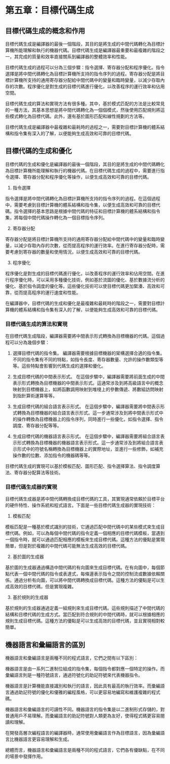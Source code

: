 # 第五章：目標代碼生成

## 目標代碼生成的概念和作用

目標代碼生成是編譯器的最後一個階段，其目的是將生成的中間代碼轉化為目標計算機所能理解和執行的機器代碼。目標代碼生成是編譯器最重要和最複雜的階段之一，其完成的質量和效率直接關系到編譯器的整體效率和性能。

目標代碼生成的過程可以分為三個步驟：指令選擇、寄存器分配和程序優化。指令選擇是將中間代碼轉化為目標計算機所支持的指令序列的過程。寄存器分配是將目標計算機所支持的通用寄存器分配給中間代碼中的變量和臨時變量，以減少存取內存的次數。程序優化是對生成的目標代碼進行優化，以改善程序的運行效率和佔用空間。

目標代碼生成的算法和實現方法有很多種。其中，基於模式匹配的方法是比較常見的一種方法，其基本思想是將中間代碼轉化為一個個模式，然後使用匹配規則將這些模式轉化為目標代碼。此外，還有基於圖形匹配和線性規劃的方法等。

目標代碼生成是編譯器中最複雜和最耗時的過程之一，需要對目標計算機的體系結構和指令集有深入的了解，以便能夠生成高效和可靠的目標代碼。

## 目標代碼的生成和優化

目標代碼的生成和優化是編譯器的最後一個階段，其目的是將生成的中間代碼轉化為目標計算機所能理解和執行的機器代碼。在目標代碼生成的過程中，需要進行指令選擇、寄存器分配和程序優化等操作，以便生成高效和可靠的目標代碼。

1. 指令選擇

指令選擇是將中間代碼轉化為目標計算機所支持的指令序列的過程。在這個過程中，需要考慮到目標計算機的體系結構和指令集，以便生成高效和可靠的目標代碼。指令選擇的基本思路是根據中間代碼的特征和目標計算機的體系結構和指令集，將每個中間代碼操作轉化為一個目標指令序列。

2. 寄存器分配

寄存器分配是將目標計算機所支持的通用寄存器分配給中間代碼中的變量和臨時變量，以減少存取內存的次數，從而提高程序的運行效率。在進行寄存器分配時，需要考慮到寄存器的數量和使用情況，以便生成高效和可靠的目標代碼。

3. 程序優化

程序優化是對生成的目標代碼進行優化，以改善程序的運行效率和佔用空間。在進行程序優化時，可以采用多種優化技術，例如基於流圖的優化、基於數據流分析的優化、基於指令調度的優化等。這些優化技術可以使目標代碼更加緊湊、高效和可靠，從而提高程序的運行速度和性能。

在編譯器中，目標代碼的生成和優化是最複雜和最耗時的階段之一，需要對目標計算機的體系結構和指令集有深入的了解，以便能夠生成高效和可靠的目標代碼。

### 目標代碼生成的算法和實現

在目標代碼生成階段，編譯器需要將中間表示形式轉換為目標機器的代碼。這個過程可以分為幾個步驟：

1. 選擇目標代碼的指令集。 編譯器需要根據目標機器的架構選擇合適的指令集。不同的指令集有不同的特點，如指令長度、寄存器數量、允許的操作數類型等等。這些特點會影響到代碼生成的選擇和優化。

2. 生成目標代碼的中間表示形式。 在這個步驟中，編譯器需要將前面生成的中間表示形式轉換為目標機器的中間表示形式。這通常涉及到將高級語言中的概念映射到目標機器上，如將函數調用映射到堆棧上的參數傳遞、將數組訪問映射到指針算術運算等等。

3. 生成目標代碼的組合語言表示形式。 在這個步驟中，編譯器需要將中間表示形式轉換為目標機器的組合語言表示形式。這一步通常涉及到將中間表示形式中的操作轉換為目標機器上的指令序列，同時進行一些優化，如指令選擇、指令調度、寄存器分配等等。

4. 生成目標代碼的機器語言表示形式。 在這個步驟中，編譯器需要將組合語言表示形式轉換為目標機器的機器語言表示形式。這一步通常涉及到將組合語言表示形式中的符號名稱轉換為目標機器上的實際地址，並進行一些修飾，如補充操作數的位數、添加指令的機器碼等等。

目標代碼生成的實現可以基於模板匹配、圖形匹配、指令選擇算法、指令調度算法、寄存器分配算法等技術。

### 目標代碼生成器的實現

目標代碼生成器是將中間代碼轉換成目標代碼的工具，其實現通常依賴於目標平台的硬件特性、操作系統和程式語言。下面是一些目標代碼生成器的實現技術：

1. 模板匹配

模板匹配是一種基於模式識別的技術，它通過匹配中間代碼中的某些模式來生成目標代碼。例如，可以為每個中間代碼的指令定義一個相應的目標代碼模板，當遇到一個指令時，就可以通過匹配相應的模板來生成目標代碼。這種方法的優點是實現簡單，但是對於複雜的中間代碼可能無法生成高效的目標代碼。

2. 基於圖的生成器

基於圖的生成器通過構造中間代碼的有向圖來生成目標代碼。在有向圖中，每個節點代表一個中間代碼的指令或表達式，每條邊表示指令之間的控制流或數據依賴關係。通過分析有向圖，可以將中間代碼轉換成目標代碼。這種方法的優點是可以生成高效的目標代碼，但是實現複雜。

3. 基於規則的生成器

基於規則的生成器通過定義一組規則來生成目標代碼。這些規則描述了中間代碼的結構和目標代碼的生成方式。當匹配到符合規則的中間代碼時，就可以根據相應的規則生成目標代碼。這種方法的優點是可以生成高效的目標代碼，並且實現相對較簡單。

## 機器語言和彙編語言的區別

機器語言和彙編語言是兩種不同的程式語言，它們之間有以下區別：

機器語言是由一系列二進制位組成的指令集，每個指令都對應一個特定的操作。而彙編語言則是一種符號語言，通過符號化的助記符號來代表機器指令。

機器語言是計算機能直接識別和執行的語言，因此具有最高的執行效率。而彙編語言通過助記符號的優化和優雅的編程風格，可以更容易地編寫和維護複雜的程式碼。

機器語言和彙編語言的可讀性不同。機器語言的指令集是以二進制形式存儲的，對普通用戶不易理解。而彙編語言的助記符號對人類更為友好，使得程式碼更容易閱讀和理解。

在開發高層次編程語言的編譯器時，通常使用彙編語言作為目標語言，因為彙編語言比機器語言更容易理解和生成。

總體而言，機器語言和彙編語言是兩種不同的程式語言，它們各有優缺點，在不同的場景中發揮作用。


